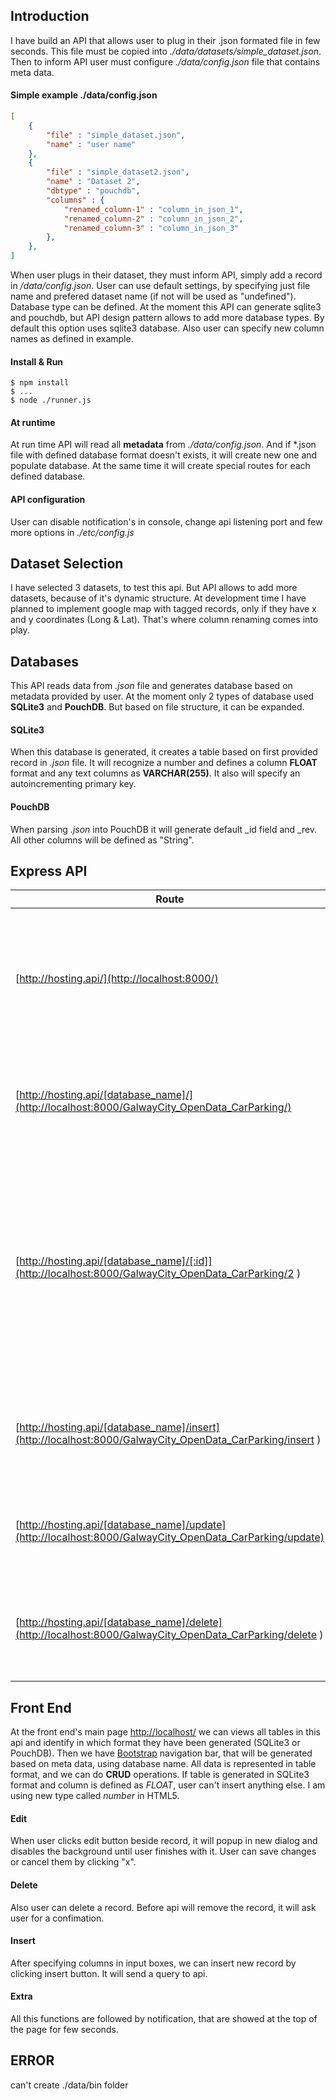 ## Introduction
I have build an API that allows user to plug in their .json formated file in few seconds. This file must be copied into *./data/datasets/simple_dataset.json*. Then to inform API user must configure *./data/config.json* file that contains meta data.

#### Simple example ./data/config.json  
```json
[
	{
		"file" : "simple_dataset.json",
		"name" : "user name"
	},
	{
		"file" : "simple_dataset2.json",
		"name" : "Dataset 2",
		"dbtype" : "pouchdb",
		"columns" : {
			"renamed_column-1" : "column_in_json_1",
			"renamed_column-2" : "column_in_json_2",
			"renamed_column-3" : "column_in_json_3"
		},
	},
]
```
When user plugs in their dataset, they must inform API, simply add a record in */data/config.json*. User can use default settings, by specifying just file name and prefered dataset name (if not will be used as "undefined").
Database type can be defined. At the moment this API can generate sqlite3 and pouchdb, but API design pattern allows to add more database types. By default this option uses sqlite3 database.
Also user can specify new column names as defined in example.

#### Install & Run
```text
$ npm install
$ ...
$ node ./runner.js
```
#### At runtime

At run time API will read all **metadata** from *./data/config.json*. And if *.json file with defined database format doesn't exists, it will create new one and populate database. At the same time it will create special routes for each defined database.

#### API configuration

User can disable notification's in console, change api listening port and few more options in *./etc/config.js*


## Dataset Selection
I have selected 3 datasets, to test this api. But API allows to add more datasets, because of it's dynamic structure. At development time I have planned to implement google map with tagged records, only if they have x and y coordinates (Long & Lat). That's where column renaming comes into play.

## Databases
This API reads data from *.json* file and generates database based on metadata provided by user. At the moment only 2 types of database used **SQLite3** and **PouchDB**. But based on file structure, it can be expanded.
#### SQLite3
When this database is generated, it creates a table based on first provided record in *.json* file. It will recognize a number and defines a column **FLOAT** format and any text columns as **VARCHAR(255)**. It also will specify an autoincrementing primary key.
#### PouchDB
When parsing *.json* into PouchDB it will generate default _id field and _rev. All other columns will be defined as "String".

## Express API
Route | Definition
------|-----------
[http://hosting.api/](http://localhost:8000/) | This route renders *index.ejs* page and displays all data that used in this api. It uses **GET** method.
[http://hosting.api/[database_name]/](http://localhost:8000/GalwayCity_OpenData_CarParking/) | This route displays all records in this database. It uses **GET** method.
[http://hosting.api/[database_name]/[:id]](http://localhost:8000/GalwayCity_OpenData_CarParking/2 ) | This route displays only selected record. It is used in edit form, to retrieve a special record from database. It uses **GET** method and takes id parameter.
[http://hosting.api/[database_name]/insert](http://localhost:8000/GalwayCity_OpenData_CarParking/insert ) | This route inserts a new record into database. It uses **PUT** method.
[http://hosting.api/[database_name]/update](http://localhost:8000/GalwayCity_OpenData_CarParking/update) | This route updates record in database. It uses **POST** method.
[http://hosting.api/[database_name]/delete](http://localhost:8000/GalwayCity_OpenData_CarParking/delete ) | This route deletes record from database. It uses **DELETE** method.

## Front End
At the front end's main page [http://localhost/](http://localhost:8000/) we can views all tables in this api and identify in which format they have been generated (SQLite3 or PouchDB). Then we have [Bootstrap](http://www.w3schools.com/bootstrap/default.asp) navigation bar, that will be generated based on meta data, using database name. All data is represented in table format, and we can do **CRUD** operations.
If table is generated in SQLite3 format and column is defined as *FLOAT*, user can't insert anything else. I am using new type called *number* in HTML5.
#### Edit
When user clicks edit button beside record, it will popup in new dialog and disables the background until user finishes with it. User can save changes or cancel them by clicking "x".
#### Delete
Also user can delete a record. Before api will remove the record, it will ask user for a confimation.
#### Insert
After specifying columns in input boxes, we can insert new record by clicking insert button. It will send a query to api.
#### Extra
All this functions are followed by notification, that are showed at the top of the page for few seconds.

## ERROR 
can't create ./data/bin folder